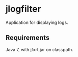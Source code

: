 jlogfilter
==========

Application for displaying logs.

Requirements
------------
Java 7, with jfxrt.jar on classpath.
